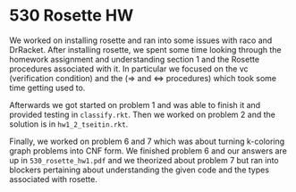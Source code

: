 # 530 Rosette HW

We worked on installing rosette and ran into some issues with raco and DrRacket. After installing rosette, we spent some time looking through the homework assignment and understanding section 1 and the Rosette procedures associated with it. In particular we focused on the vc (verification condition) and the (=> and <=> procedures) which took some time getting used to. 

Afterwards we got started on problem 1 and was able to finish it and provided testing in `classify.rkt`. Then we worked on problem 2 and the solution is in `hw1_2_tseitin.rkt`.

Finally, we worked on problem 6 and 7 which was about turning k-coloring graph problems into CNF form. We finished problem 6 and our answers are up in `530_rosette_hw1.pdf` and we theorized about problem 7 but ran into blockers pertaining about understanding the given code and the types associated with rosette. 



